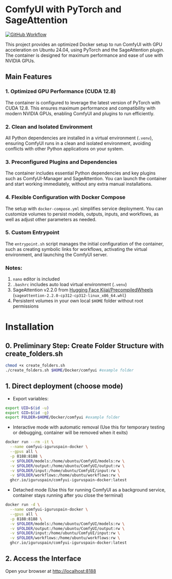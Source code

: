 # ComfyUI with PyTorch and SageAttention

[![GitHub Workflow](https://img.shields.io/github/actions/workflow/status/iguruspain/comfyui-iguruspain-docker/docker-publish.yml)](https://github.com/iguruspain/comfyui-iguruspain-docker/actions/workflows/docker-publish.yml)

This project provides an optimized Docker setup to run ComfyUI with GPU acceleration on Ubuntu 24.04, using PyTorch and the SageAttention plugin. The container is designed for maximum performance and ease of use with NVIDIA GPUs.

## Main Features

### 1. Optimized GPU Performance (CUDA 12.8)
The container is configured to leverage the latest version of PyTorch with CUDA 12.8. This ensures maximum performance and compatibility with modern NVIDIA GPUs, enabling ComfyUI and plugins to run efficiently.

### 2. Clean and Isolated Environment
All Python dependencies are installed in a virtual environment (`.venv`), ensuring ComfyUI runs in a clean and isolated environment, avoiding conflicts with other Python applications on your system.

### 3. Preconfigured Plugins and Dependencies
The container includes essential Python dependencies and key plugins such as ComfyUI-Manager and SageAttention. You can launch the container and start working immediately, without any extra manual installations.

### 4. Flexible Configuration with Docker Compose
The setup with `docker-compose.yml` simplifies service deployment. You can customize volumes to persist models, outputs, inputs, and workflows, as well as adjust other parameters as needed.

### 5. Custom Entrypoint
The `entrypoint.sh` script manages the initial configuration of the container, such as creating symbolic links for workflows, activating the virtual environment, and launching the ComfyUI server.

### Notes:
1. `nano` editor is included
2. `.bashrc` includes auto load virtual environment (`.venv`)
3. SageAttention v2.2.0 from [Hugging Face Kijai/PrecompiledWheels](https://huggingface.co/Kijai/PrecompiledWheels/tree/main) (`sageattention-2.2.0-cp312-cp312-linux_x86_64.whl`)
4. Persistent volumes in your own local `$HOME` folder without root permissions

# Installation

## 0. Preliminary Step: Create Folder Structure with create_folders.sh
```bash
chmod +x create_folders.sh
./create_folders.sh $HOME/Docker/comfyui #example folder
```

## 1. Direct deployment (choose mode)

- Export variables:

```bash
export UID=$(id -u)
export GID=$(id -g)
export FOLDER=$HOME/Docker/comfyui #example folder
```

- Interactive mode with automatic removal (Use this for temporary testing or debugging, container will be removed when it exits)

```bash
docker run --rm -it \
  --name comfyui-iguruspain-docker \
  --gpus all \
  -p 8188:8188 \
  -v $FOLDER/models:/home/ubuntu/ComfyUI/models:rw \
  -v $FOLDER/output:/home/ubuntu/ComfyUI/output:rw \
  -v $FOLDER/input:/home/ubuntu/ComfyUI/input:rw \
  -v $FOLDER/workflows:/home/ubuntu/workflows:rw \
  ghcr.io/iguruspain/comfyui-iguruspain-docker:latest
```
- Detached mode (Use this for running ComfyUI as a background service, container stays running after you close the terminal)

```bash
docker run -d \
  --name comfyui-iguruspain-docker \
  --gpus all \
  -p 8188:8188 \
  -v $FOLDER/models:/home/ubuntu/ComfyUI/models:rw \
  -v $FOLDER/output:/home/ubuntu/ComfyUI/output:rw \
  -v $FOLDER/input:/home/ubuntu/ComfyUI/input:rw \
  -v $FOLDER/workflows:/home/ubuntu/workflows:rw \
  ghcr.io/iguruspain/comfyui-iguruspain-docker:latest
```

## 2. Access the Interface
Open your browser at [http://localhost:8188](http://localhost:8188)
